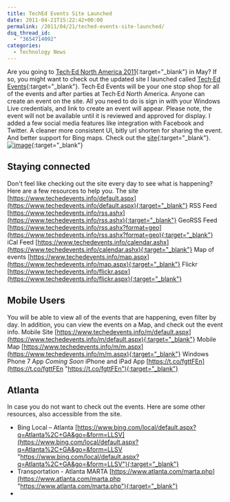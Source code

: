 ```yaml
---
title: TechEd Events Site Launched
date: 2011-04-21T15:22:42+00:00
permalink: /2011/04/21/teched-events-site-launched/
dsq_thread_id:
  - "3654714092"
categories:
  - Technology News
---
```

Are you going to [Tech·Ed North America 2011](https://northamerica.msteched.com/myportal?fbid=R0PcL7ZnU9F "Tech·Ed North America 2011"){:target="_blank"} in May? If so, you might want to check out the updated site I launched called [Tech·Ed Events](https://TechEdEvents.info "TechEd Events"){:target="_blank"}. Tech·Ed Events will be your one stop shop for all of the events and after parties at Tech·Ed North America. Anyone can create an event on the site. All you need to do is sign in with your Windows Live credentials, and link to create an event will appear. Please note, the event will not be available until it is reviewed and approved for display. I added a few social media features like integration with Facebook and Twitter. A cleaner more consistent UI, bitly url shorten for sharing the event. And better support for Bing maps. Check out the [site](https://www.techedevents.info "TechEd Events"){:target="_blank"}. [![image](/assets/images/posts/image_thumb_1.png "image")](/assets/images/posts/image_2.png){:target="_blank"}

## Staying connected

Don't feel like checking out the site every day to see what is happening? Here are a few resources to help you. The site [https://www.techedevents.info/default.aspx](https://www.techedevents.info/default.aspx){:target="_blank"} RSS Feed [https://www.techedevents.info/rss.ashx](https://www.techedevents.info/rss.ashx){:target="_blank"} GeoRSS Feed [https://www.techedevents.info/rss.ashx?format=geo](https://www.techedevents.info/rss.ashx?format=geo){:target="_blank"} iCal Feed [https://www.techedevents.info/calendar.ashx](https://www.techedevents.info/calendar.ashx){:target="_blank"} Map of events [https://www.techedevents.info/map.aspx](https://www.techedevents.info/map.aspx){:target="_blank"} Flickr [https://www.techedevents.info/flickr.aspx](https://www.techedevents.info/flickr.aspx){:target="_blank"}

## Mobile Users

You will be able to view all of the events that are happening, even filter by day. In addition, you can view the events on a Map, and check out the event info. Mobile Site [https://www.techedevents.info/m/default.aspx](https://www.techedevents.info/m/default.aspx){:target="_blank"} Mobile Map [https://www.techedevents.info/m/m.aspx](https://www.techedevents.info/m/m.aspx){:target="_blank"} Windows Phone 7 App _Coming Soon_ iPhone and iPad App [https://t.co/fgttFEn](https://t.co/fgttFEn "https://t.co/fgttFEn"){:target="_blank"}

## Atlanta

In case you do not want to check out the events. Here are some other resources, also accessible from the site.

- Bing Local – Atlanta [https://www.bing.com/local/default.aspx?q=Atlanta%2C+GA&go=&form=LLSV](https://www.bing.com/local/default.aspx?q=Atlanta%2C+GA&go=&form=LLSV "https://www.bing.com/local/default.aspx?q=Atlanta%2C+GA&go=&form=LLSV"){:target="_blank"}
- Transportation - Atlanta MARTA [https://www.atlanta.com/marta.php](https://www.atlanta.com/marta.php "https://www.atlanta.com/marta.php"){:target="_blank"}
- 